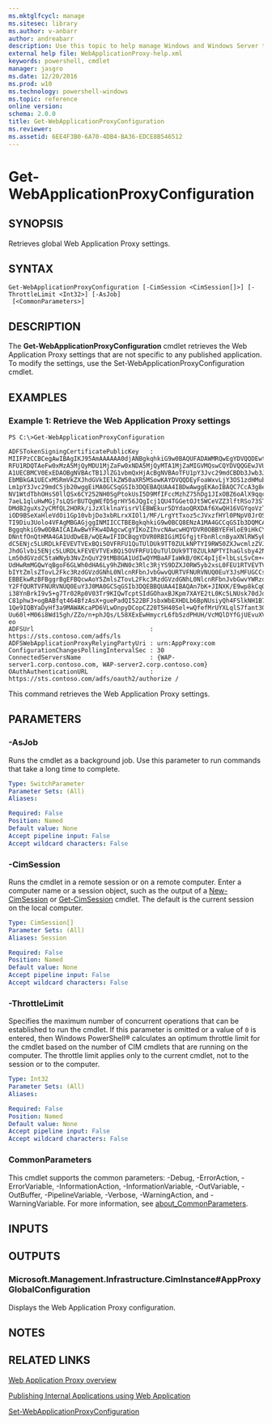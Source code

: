 ```yaml
---
ms.mktglfcycl: manage
ms.sitesec: library
ms.author: v-anbarr
author: andreabarr
description: Use this topic to help manage Windows and Windows Server technologies with Windows PowerShell.
external help file: WebApplicationProxy-help.xml
keywords: powershell, cmdlet
manager: jasgro
ms.date: 12/20/2016
ms.prod: w10
ms.technology: powershell-windows
ms.topic: reference
online version: 
schema: 2.0.0
title: Get-WebApplicationProxyConfiguration
ms.reviewer:
ms.assetid: 6EE4F3B0-6A70-4DB4-BA36-EDCE8B546512
---
```


# Get-WebApplicationProxyConfiguration

## SYNOPSIS
Retrieves global Web Application Proxy settings.

## SYNTAX

```
Get-WebApplicationProxyConfiguration [-CimSession <CimSession[]>] [-ThrottleLimit <Int32>] [-AsJob]
 [<CommonParameters>]
```

## DESCRIPTION
The **Get-WebApplicationProxyConfiguration** cmdlet retrieves the Web Application Proxy settings that are not specific to any published application.
To modify the settings, use the Set-WebApplicationProxyConfiguration cmdlet.

## EXAMPLES

### Example 1: Retrieve the Web Application Proxy settings
```
PS C:\>Get-WebApplicationProxyConfiguration

ADFSTokenSigningCertificatePublicKey   : MIIFPzCCBCegAwIBAgIKJ95AmAAAAAA0djANBgkqhkiG9w0BAQUFADAWMRQwEgYDVQQDEwtBRFNUU1
RFU1RDQTAeFw0xMzA5MjQyMDU1MjZaFw0xNDA5MjQyMTA1MjZaMIGVMQswCQYDVQQGEwJVUzELMAkG
A1UECBMCV0ExEDAOBgNVBAcTB1JlZG1vbmQxHjAcBgNVBAoTFU1pY3Jvc29mdCBDb3Jwb3JhdGlvbj
EbMBkGA1UECxMSRmVkZXJhdGVkIElkZW50aXR5MSowKAYDVQQDEyFoaWxvLjY3OS1zdHMubnR0ZXN0
Lm1pY3Jvc29mdC5jb20wggEiMA0GCSqGSIb3DQEBAQUAA4IBDwAwggEKAoIBAQC7CcA3g8eebYC792
NV1WtdTbhOHsS0llQSx6CY252NH0SgPtokUsI5D9MfIFccMzhZ75hDg1JIxOBZ6oAlX9qqc/oU1Lxy
7aeL1qluHwMGj7sLQSrBUTQgWEfD5grHY56JQgIcj1QU4TGGetOJt5WCeVZZ3lftRSo73STPfK9oqv
DMdB2guXs2yCMfQL2HORk/iJzXlklnaYisrVlEBWEkur5DYdaoQRXDAf6XwQH16VGYqoVzTbO4eObj
iOD9BSeXaHleVdOi1Gp10vbjDo3xbRLrxXIOl1/MF/LrgYtTxoz5cJVxzfHYl0PNpV0JrOSxCaYuPc
TI9Diu3Uolo4VFAgMBGAGjggINMIICCTBEBgkqhkiG9w0BCQ8ENzA1MA4GCCqGSIb3DQMCAgIAgDAO
BggqhkiG9w0DBAICAIAwBwYFKw4DAgcwCgYIKoZIhvcNAwcwHQYDVR0OBBYEFHloE9iHkCYWwkR/b0
DNntfOnQtHMA4GA1UdDwEB/wQEAwIFIDCBqgYDVR0RBIGiMIGfgjtFbnRlcnByaXNlRW5yb2xsbWVu
dC5ENjc5LURDLkFEVEVTVExBQi5OVFRFU1QuTUlDUk9TT0ZULkNPTYI9RW50ZXJwcmlzZVJlZ2lzdH
JhdGlvbi5ENjc5LURDLkFEVEVTVExBQi5OVFRFU1QuTUlDUk9TT0ZULkNPTYIhaGlsby42Nzktc3Rz
Lm50dGVzdC5taWNyb3NvZnQuY29tMB8GA1UdIwQYMBaAFIaWkB/0KC4pIjE+lbLsLSvCm+4RMG0GA1
UdHwRmMGQwYqBgoF6GLWh0dHA6Ly9hZHN0c3Rlc3RjYS9DZXJ0RW5yb2xsL0FEU1RTVEVTVENBLmNy
bIYtZmlsZTovL2Fkc3RzdGVzdGNhL0NlcnRFbnJvbGwvQURTVFNURVNUQ0EuY3JsMFUGCCsGAQUFBw
EBBEkwRzBFBggrBgEFBQcwAoY5ZmlsZTovL2Fkc3RzdGVzdGNhL0NlcnRFbnJvbGwvYWRzdHN0ZXN0
Y2FfQURTVFNURVNUQ0EuY3J0MA0GCSqGSIb3DQEBBQUAA4IBAQAn7bK+JINXK/E9wp8kCqQhgZGCTR
i38YnBrkI9v5+g7Tr02Rp0V03Tr9KIQwTcptSIdGOhaxBJKpm7XAYE2tL0Kc5LNUsk70dJdjBuvYfa
C81phw3+ogBABfqt464BfzAsX+guePadQI522BFJsbxWbEXHDLb6BpNUsiyQh4FSlkNH1B7y7QALbx
1Qe9IQBYaDyHf3a9MAWAKcaPD6VLwOnpyDCopCZ20T5H40Sel+wQfefMrUYXLqlS7fant3G1SfT2Ob
Uu60l+M06i8Wd15gh/ZZo/n+phJQs/L58XExEwHmycrL6fb5zdPHUH/VcMQlDYfGjUEvuXVAkrDHD6
eo
ADFSUrl                                : https://sts.contoso.com/adfs/ls
ADFSWebApplicationProxyRelyingPartyUri : urn:AppProxy:com
ConfigurationChangesPollingIntervalSec : 30
ConnectedServersName                   : {WAP-server1.corp.contoso.com, WAP-server2.corp.contoso.com}
OAuthAuthenticationURL                 : https://sts.contoso.com/adfs/oauth2/authorize /
```

This command retrieves the Web Application Proxy settings.

## PARAMETERS

### -AsJob
Runs the cmdlet as a background job. Use this parameter to run commands that take a long time to complete.

```yaml
Type: SwitchParameter
Parameter Sets: (All)
Aliases: 

Required: False
Position: Named
Default value: None
Accept pipeline input: False
Accept wildcard characters: False
```

### -CimSession
Runs the cmdlet in a remote session or on a remote computer.
Enter a computer name or a session object, such as the output of a [New-CimSession](http://go.microsoft.com/fwlink/p/?LinkId=227967) or [Get-CimSession](http://go.microsoft.com/fwlink/p/?LinkId=227966) cmdlet.
The default is the current session on the local computer.

```yaml
Type: CimSession[]
Parameter Sets: (All)
Aliases: Session

Required: False
Position: Named
Default value: None
Accept pipeline input: False
Accept wildcard characters: False
```

### -ThrottleLimit
Specifies the maximum number of concurrent operations that can be established to run the cmdlet.
If this parameter is omitted or a value of `0` is entered, then Windows PowerShell® calculates an optimum throttle limit for the cmdlet based on the number of CIM cmdlets that are running on the computer.
The throttle limit applies only to the current cmdlet, not to the session or to the computer.

```yaml
Type: Int32
Parameter Sets: (All)
Aliases: 

Required: False
Position: Named
Default value: None
Accept pipeline input: False
Accept wildcard characters: False
```

### CommonParameters
This cmdlet supports the common parameters: -Debug, -ErrorAction, -ErrorVariable, -InformationAction, -InformationVariable, -OutVariable, -OutBuffer, -PipelineVariable, -Verbose, -WarningAction, and -WarningVariable. For more information, see [about_CommonParameters](http://go.microsoft.com/fwlink/?LinkID=113216).

## INPUTS

## OUTPUTS

### Microsoft.Management.Infrastructure.CimInstance#AppProxyGlobalConfiguration
Displays the Web Application Proxy configuration.

## NOTES

## RELATED LINKS

[Web Application Proxy overview](http://technet.microsoft.com/library/dn280944.aspx)

[Publishing Internal Applications using Web Application](http://technet.microsoft.com/library/dn383650.aspx)

[Set-WebApplicationProxyConfiguration](./Set-WebApplicationProxyConfiguration.md)

